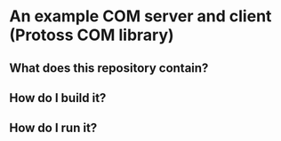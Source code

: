
# An example COM server and client (Protoss COM library)

## What does this repository contain?

## How do I build it?

## How do I run it?

